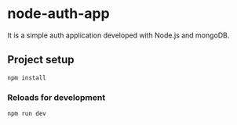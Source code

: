 # node-auth-app
It is a simple auth application developed with Node.js and mongoDB.

## Project setup
```
npm install
```

### Reloads for development
```
npm run dev
```
